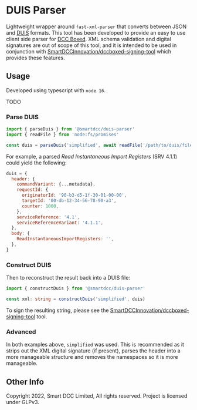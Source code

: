 # DUIS Parser

Lightweight wrapper around `fast-xml-parser` that converts between JSON and
[DUIS][duis] formats. This tool has been developed to provide an easy to use
client side parser for [DCC Boxed][boxed]. XML schema validation and digital
signatures are out of scope of this tool, and it is intended to be used in
conjunction with [SmartDCCInnovation/dccboxed-signing-tool][sign] which provides
these features.

## Usage

Developed using typescript with `node 16`.

TODO

### Parse DUIS

```ts
import { parseDuis } from '@smartdcc/duis-parser'
import { readFile } from 'node:fs/promises'

const duis = parseDuis('simplified', await readFile('/path/to/duis/file.xml'))
```

For example, a parsed *Read Instantaneous Import Registers* (SRV 4.1.1) could
yield the following:

```js
duis = {
  header: {
    commandVariant: {...metadata},
    requestId: {
      originatorId: '90-b3-d5-1f-30-01-00-00',
      targetId: '00-db-12-34-56-78-90-a3',
      counter: 1000,
    },
    serviceReference: '4.1',
    serviceReferenceVariant: '4.1.1',
  },
  body: {
    ReadInstantaneousImportRegisters: '',
  },
}
```


### Construct DUIS

Then to reconstruct the result back into a DUIS file:

```ts
import { constructDuis } from '@smartdcc/duis-parser'

const xml: string = constructDuis('simplified', duis)
```

To sign the resulting string, please see the
[SmartDCCInnovation/dccboxed-signing-tool][sign] tool.

### Advanced

In both examples above, `simplified` was used. This is recommended as it strips
out the XML digital signature (if present), parses the header into a more
manageable structure and removes the namespaces so it is more manageable. 


## Other Info

Copyright 2022, Smart DCC Limited, All rights reserved. Project is licensed under GLPv3.


[duis]: https://smartenergycodecompany.co.uk/the-smart-energy-code-2/ "Smart Energy Code"
[boxed]: https://www.smartdcc.co.uk/our-smart-network/network-products-services/dcc-boxed/ "DCC Boxed"
[sign]: https://github.com/SmartDCCInnovation/dccboxed-signing-tool "DCC Boxed Signing Tool"